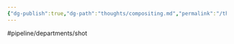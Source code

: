 ```yaml
---
{"dg-publish":true,"dg-path":"thoughts/compositing.md","permalink":"/thoughts/compositing/","hide":true}
---
```


#pipeline/departments/shot 